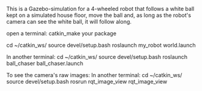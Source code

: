 This is a Gazebo-simulation for a 4-wheeled robot that follows a white ball kept on a simulated house floor, move the ball and, as long as the robot's camera can see the white ball, it will follow along.

open a terminal:
catkin_make your package

cd ~/catkin_ws/
source devel/setup.bash
roslaunch my_robot world.launch

In another terminal:
cd ~/catkin_ws/
source devel/setup.bash
roslaunch ball_chaser ball_chaser.launch

To see the camera's raw images:
In another terminal:
cd ~/catkin_ws/
source devel/setup.bash
rosrun rqt_image_view rqt_image_view
